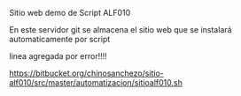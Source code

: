 Sitio web demo de Script ALF010

En este servidor git se almacena el sitio web que se instalará automaticamente por script



linea agregada por error!!!!


https://bitbucket.org/chinosanchezo/sitio-alf010/src/master/automatizacion/sitioalf010.sh
